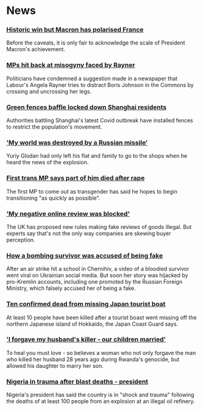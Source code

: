 # News
### [Historic win but Macron has polarised France](https://www.bbc.com/news/world-europe-61209765)
Before the caveats, it is only fair to acknowledge the scale of President Macron's achievement.
### [MPs hit back at misogyny faced by Rayner](https://www.bbc.com/news/uk-politics-61208037)
Politicians have condemned a suggestion made in a newspaper that Labour's Angela Rayner tries to distract Boris Johnson in the Commons by crossing and uncrossing her legs.
### [Green fences baffle locked down Shanghai residents](https://www.bbc.com/news/world-asia-61209761)
Authorities battling Shanghai's latest Covid outbreak have installed fences to restrict the population's movement.
### ['My world was destroyed by a Russian missile’](https://www.bbc.com/news/world-europe-61210699)
Yuriy Glodan had only left his flat and family to go to the shops when he heard the news of the explosion.
### [First trans MP says part of him died after rape](https://www.bbc.com/news/uk-wales-politics-61207083)
The first MP to come out as transgender has said he hopes to begin transitioning "as quickly as possible".
### ['My negative online review was blocked'](https://www.bbc.com/news/business-60252909)
The UK has proposed new rules making fake reviews of goods illegal. But experts say that's not the only way companies are skewing buyer perception.
### [How a bombing survivor was accused of being fake](https://www.bbc.com/news/blogs-trending-61176372)
After an air strike hit a school in Chernihiv, a video of a bloodied survivor went viral on Ukrainian social media. But soon her story was hijacked by pro-Kremlin accounts, including one promoted by the Russian Foreign Ministry, which falsely accused her of being a fake.
### [Ten confirmed dead from missing Japan tourist boat](https://www.bbc.com/news/world-asia-61202599)
At least 10 people have been killed after a tourist boast went missing off the northern Japanese island of Hokkaido, the Japan Coast Guard says.
### ['I forgave my husband's killer - our children married'](https://www.bbc.com/news/world-africa-61105532)
To heal you must love - so believes a woman who not only forgave the man who killed her husband 28 years ago during Rwanda's genocide, but allowed his daughter to marry her son.
### [Nigeria in trauma after blast deaths - president](https://www.bbc.com/news/world-africa-61207441)
Nigeria's president has said the country is in "shock and trauma" following the deaths of at least 100 people from an explosion at an illegal oil refinery.
